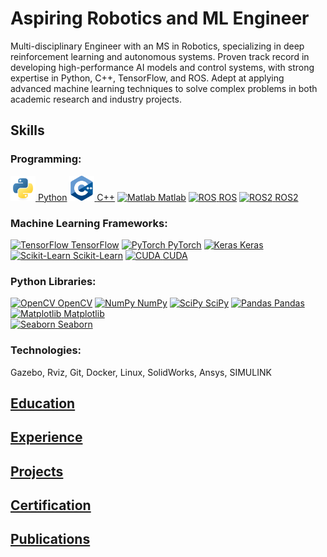 # Aspiring Robotics and ML Engineer
Multi-disciplinary Engineer with an MS in Robotics, specializing in deep reinforcement learning and autonomous systems. Proven track record in developing high-performance AI models and control systems, with strong expertise in Python, C++, TensorFlow, and ROS. Adept at applying advanced machine learning techniques to solve complex problems in both academic research and industry projects.

## Skills

### Programming:
<a href="https://www.python.org" target="_blank" rel="noreferrer"> <img src="https://raw.githubusercontent.com/devicons/devicon/master/icons/python/python-original.svg" alt="Python" width="40" height="40" title="Python">
</a> [Python]("https://www.python.org")  <a href="https://cplusplus.com/" target="_blank" rel="noreferrer"> <img src="https://raw.githubusercontent.com/devicons/devicon/master/icons/cplusplus/cplusplus-original.svg" alt="cplusplus" width="40" height="40" title="C++">
</a> [C++]("https://cplusplus.com/")  <a href="https://www.mathworks.com/" target="_blank" rel="noreferrer"> <img src="https://upload.wikimedia.org/wikipedia/commons/2/21/Matlab_Logo.png" alt="Matlab" width="40" height="40" title="Matlab"> </a> [Matlab](https://www.mathworks.com/)  <a href="https://www.ros.org/" target="_blank" rel="noreferrer"> <img src="https://upload.wikimedia.org/wikipedia/commons/b/bb/Ros_logo.svg" alt="ROS" width="40" height="40" title="ROS"> </a> [ROS](https://www.ros.org/)  <a href="https://www.ros.org/" target="_blank" rel="noreferrer"> <img src="https://www.roboticsunveiled.com/wp-content/uploads/2024/03/ROS-2_logo-1024x297.png" alt="ROS2" width="60" height="40" title="ROS2"> </a> [ROS2](https://docs.ros.org/en/foxy/index.html)

### Machine Learning Frameworks:
<a href="https://www.tensorflow.org" target="_blank" rel="noreferrer"> <img src="https://www.vectorlogo.zone/logos/tensorflow/tensorflow-icon.svg" alt="TensorFlow" width="40" height="40" title="TensorFlow"> </a> [TensorFlow](https://www.tensorflow.org)  <a href="https://pytorch.org/" target="_blank" rel="noreferrer"> <img src="https://www.vectorlogo.zone/logos/pytorch/pytorch-icon.svg" alt="PyTorch" width="40" height="40" title="PyTorch"> </a> [PyTorch](https://pytorch.org/)  <a href="https://keras.io/" target="_blank" rel="noreferrer"> <img src="https://upload.wikimedia.org/wikipedia/commons/a/ae/Keras_logo.svg" alt="Keras" width="40" height="40" title="Keras"> </a> [Keras](https://keras.io/)  <a href="https://scikit-learn.org/" target="_blank" rel="noreferrer"> <img src="https://upload.wikimedia.org/wikipedia/commons/0/05/Scikit_learn_logo_small.svg" alt="Scikit-Learn" width="40" height="40" title="Scikit-Learn"> </a> [Scikit-Learn](https://scikit-learn.org/)  <a href="https://developer.nvidia.com/about-cuda" target="_blank" rel="noreferrer"> <img src="https://www.svgrepo.com/show/373541/cuda.svg" alt="CUDA" width="40" height="40" title="CUDA"> </a> [CUDA](https://developer.nvidia.com/about-cuda)

### Python Libraries:
<a href="https://opencv.org/" target="_blank" rel="noreferrer"> <img src="https://www.vectorlogo.zone/logos/opencv/opencv-icon.svg" alt="OpenCV" width="40" height="40" title="OpenCV"> </a> [OpenCV](https://opencv.org/)  <a href="https://numpy.org/" target="_blank" rel="noreferrer"> <img src="https://cdn.worldvectorlogo.com/logos/numpy-1.svg" alt="NumPy" width="40" height="40" title="NumPy"> </a> [NumPy](https://numpy.org/)  <a href="https://scipy.org/" target="_blank" rel="noreferrer"> <img src="https://upload.wikimedia.org/wikipedia/commons/b/b2/SCIPY_2.svg" alt="SciPy" width="40" height="40" title="SciPy"> </a> [SciPy](https://scipy.org/)  <a href="https://pandas.pydata.org/" target="_blank" rel="noreferrer"> <img src="https://upload.wikimedia.org/wikipedia/commons/e/ed/Pandas_logo.svg" alt="Pandas" width="60" height="60" title="Pandas"> </a> [Pandas](https://pandas.pydata.org/)  <a href="https://matplotlib.org/" target="_blank" rel="noreferrer"> <img src="https://upload.wikimedia.org/wikipedia/commons/8/84/Matplotlib_icon.svg" alt="Matplotlib" width="40" height="40" title="Matplotlib"> </a> [Matplotlib](https://matplotlib.org/) <br> <a href="https://seaborn.pydata.org/" target="_blank" rel="noreferrer"> <img src="https://cdn.worldvectorlogo.com/logos/seaborn-1.svg" alt="Seaborn" width="40" height="40" title="Seaborn"> </a> [Seaborn](https://seaborn.pydata.org/)

### Technologies:
Gazebo, Rviz, Git, Docker, Linux, SolidWorks, Ansys, SIMULINK

## [Education](Education.md) <br>
## [Experience](Experience.md) <br>
## [Projects](Projects.md)
## [Certification](Certifications.md)
## [Publications](Publications.md)
